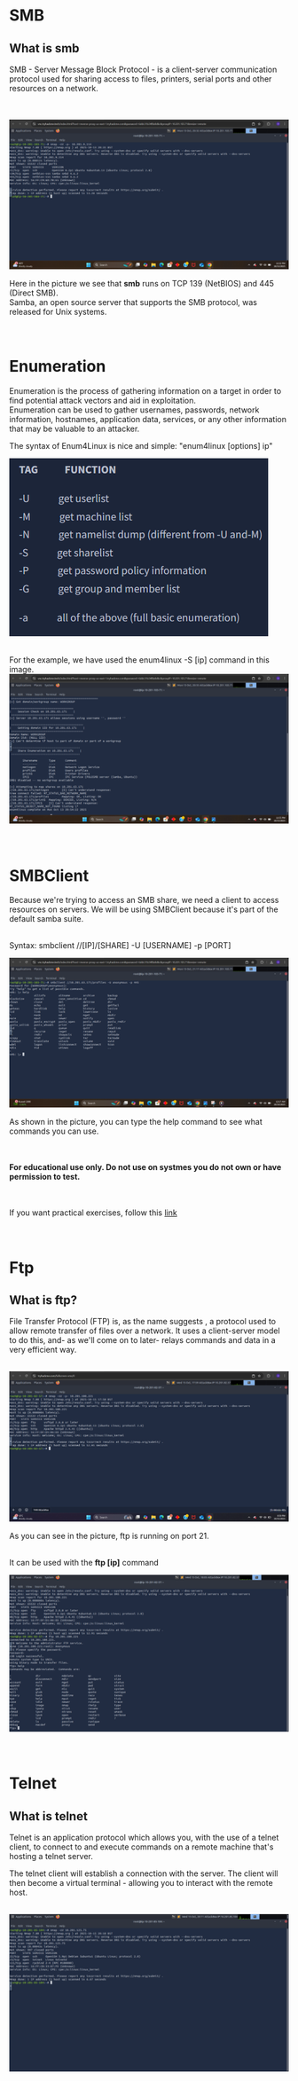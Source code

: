# SMB

## What is smb

SMB - Server Message Block Protocol - is a client-server communication protocol used for sharing access to files, printers, serial ports and other resources on a network.<br><br><br>

![](https://github.com/Andreas512514/Network-Services/blob/main/Screenshot%202025-10-13%20233219.png)

Here in the picture we see that **smb** runs on TCP 139 (NetBIOS) and 445 (Direct SMB).<br>
Samba, an open source server that supports the SMB protocol, was released for Unix systems.<br><br><br>


# Enumeration

Enumeration is the process of gathering information on a target in order to find potential attack vectors and aid in exploitation.<br>
Enumeration can be used to gather usernames, passwords, network information, hostnames, application data, services, or any other information that may be valuable to an attacker.

The syntax of Enum4Linux is nice and simple: "enum4linux [options] ip"

 ![enum4linux TAG picture](https://github.com/Andreas512514/Network-Services/blob/main/Screenshot%202025-10-13%20234504.png)<br><br>

For the example, we have used the enum4linux -S [ip] command in this image.
![enum4linux -S [ip] picture](https://github.com/Andreas512514/Network-Services/blob/main/Screenshot%202025-10-13%20235524.png)<br><br><br>


# SMBClient
Because we're trying to access an SMB share, we need a client to access resources on servers. We will be using SMBClient because it's part of the default samba suite.<br><br>

Syntax: smbclient //[IP]/[SHARE] -U [USERNAME] -p [PORT]
                                                                                                                                                     
![smbclient picture](https://github.com/Andreas512514/Network-Services/blob/main/Screenshot%202025-10-14%20001751.png)

As shown in the picture, you can type the help command to see what commands you can use.<br><br><br>

**For educational use only. Do not use on systmes you do not own or have permission to test.**<br><br><br>


If you want practical exercises, follow this [link](https://tryhackme.com/room/networkservices)<br><br><br>

# Ftp
## What is ftp?

File Transfer Protocol (FTP) is, as the name suggests , a protocol used to allow remote transfer of files over a network. It uses a client-server model to do this, and- as we'll come on to later- relays commands and data in a very efficient way.<br><br>


![picture of ftp](https://github.com/Andreas512514/Network-Services/blob/main/Screenshot%202025-10-15%20205914.png)

As you can see in the picture, ftp is running on port 21.<br><br>

It can be used with the **ftp [ip]** command

![](https://github.com/Andreas512514/Network-Services/blob/main/Screenshot%202025-10-15%20210614.png)<br><br><br>


# Telnet
## What is telnet

Telnet is an application protocol which allows you, with the use of a telnet client, to connect to and execute commands on a remote machine that's hosting a telnet server.

The telnet client will establish a connection with the server. The client will then become a virtual terminal - allowing you to interact with the remote host.<br><br>

![telnet port](https://github.com/Andreas512514/Network-Services/blob/main/Screenshot%202025-10-15%20231106.png)
